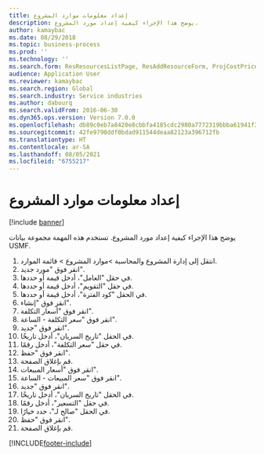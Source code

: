 ```yaml
---
title: إعداد معلومات موارد المشروع
description: يوضح هذا الإجراء كيفية إعداد مورد المشروع.
author: kamaybac
ms.date: 08/29/2018
ms.topic: business-process
ms.prod: ''
ms.technology: ''
ms.search.form: ResResourcesListPage, ResAddResourceForm, ProjCostPriceHour, ProjSalesPriceHour
audience: Application User
ms.reviewer: kamaybac
ms.search.region: Global
ms.search.industry: Service industries
ms.author: dabourq
ms.search.validFrom: 2016-06-30
ms.dyn365.ops.version: Version 7.0.0
ms.openlocfilehash: db89c0eb7a8420e8cbbfa4185cdc2980a7772319bbba61941f369cafa7680d27
ms.sourcegitcommit: 42fe9790ddf0bdad911544deaa82123a396712fb
ms.translationtype: HT
ms.contentlocale: ar-SA
ms.lasthandoff: 08/05/2021
ms.locfileid: "6755217"
---
```

# <a name="set-up-project-resource-information"></a>إعداد معلومات موارد المشروع

[!include [banner](../../includes/banner.md)]

يوضح هذا الإجراء كيفية إعداد مورد المشروع. تستخدم هذه المهمة مجموعة بيانات USMF.

1. انتقل إلى إدارة المشروع والمحاسبة >موارد المشروع > قائمة الموارد.
2. انقر فوق "مورد جديد".
3. في حقل "العامل"، أدخل قيمة أو حددها.
4. في حقل "التقويم"، أدخل قيمة أو حددها.
5. في الحقل "كود الفترة‬"، أدخل قيمة أو حددها.
6. انقر فوق "إنشاء".
7. انقر فوق "أسعار التكلفة".
8. انقر فوق "سعر التكلفة - الساعة".
9. انقر فوق "جديد".
10. في الحقل "تاريخ السريان"، أدخل تاريخًا.
11. في حقل "سعر التكلفة"، أدخل رقمًا.
12. انقر فوق "حفظ".
13. قم بإغلاق الصفحة.
14. انقر فوق "أسعار المبيعات".
15. انقر فوق "سعر المبيعات - الساعة".
16. انقر فوق "جديد".
17. في الحقل "تاريخ السريان"، أدخل تاريخًا.
18. في حقل "التسعير‬"، أدخل رقمًا.
19. في الحقل "صالح لـ"، حدد خيارًا.
20. انقر فوق "حفظ".
21. قم بإغلاق الصفحة.



[!INCLUDE[footer-include](../../../includes/footer-banner.md)]